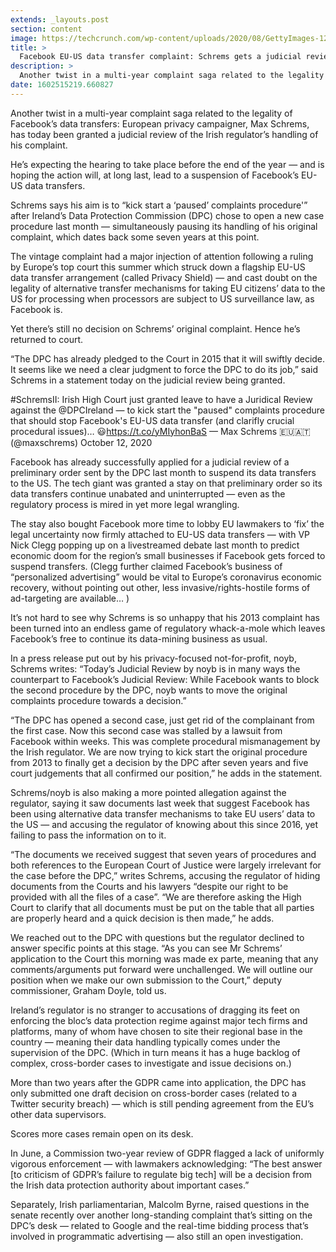 ```yaml
--- 
extends: _layouts.post 
section: content 
image: https://techcrunch.com/wp-content/uploads/2020/08/GettyImages-1228003986.jpg?w=600 
title: > 
  Facebook EU-US data transfer complaint: Schrems gets a judicial review of the Irish DPC’s procedure – TechCrunch 
description: > 
  Another twist in a multi-year complaint saga related to the legality of Facebook’s data transfers: European privacy campaigner, Max Schrems, has today been granted a judicial review of the Irish regulator’s handling of his complaint.He’s expecting the hearing to take place before the end of the year — and is hoping the action will, at long last, lead to a suspension of Facebook’s EU-US data transfers.Yet there’s still no decision on Schrems’ original complaint.It seems like we need a clear judgment to force the DPC to do its job,” said Schrems in a statement today on the judicial review being granted.We reached out to the DPC with questions but the regulator declined to answer specific points at this stage. 
date: 1602515219.660827 
--- 
```

Another twist in a multi-year complaint saga related to the legality of Facebook’s data transfers: European privacy campaigner, Max Schrems, has today been granted a judicial review of the Irish regulator’s handling of his complaint.

He’s expecting the hearing to take place before the end of the year — and is hoping the action will, at long last, lead to a suspension of Facebook’s EU-US data transfers.

Schrems says his aim is to “kick start a ‘paused’ complaints procedure'” after Ireland’s Data Protection Commission (DPC) chose to open a new case procedure last month — simultaneously pausing its handling of his original complaint, which dates back some seven years at this point.

The vintage complaint had a major injection of attention following a ruling by Europe’s top court this summer which struck down a flagship EU-US data transfer arrangement (called Privacy Shield) — and cast doubt on the legality of alternative transfer mechanisms for taking EU citizens’ data to the US for processing when processors are subject to US surveillance law, as Facebook is.

Yet there’s still no decision on Schrems’ original complaint. Hence he’s returned to court.

“The DPC has already pledged to the Court in 2015 that it will swiftly decide. It seems like we need a clear judgment to force the DPC to do its job,” said Schrems in a statement today on the judicial review being granted.

#SchremsII: Irish High Court just granted leave to have a Juridical Review against the @DPCIreland — to kick start the "paused" complaints procedure that should stop Facebook's EU-US data transfer (and clarifly crucial procedural issues)… 😃https://t.co/yMIyhonBaS — Max Schrems 🇪🇺🇦🇹 (@maxschrems) October 12, 2020

Facebook has already successfully applied for a judicial review of a preliminary order sent by the DPC last month to suspend its data transfers to the US. The tech giant was granted a stay on that preliminary order so its data transfers continue unabated and uninterrupted — even as the regulatory process is mired in yet more legal wrangling.

The stay also bought Facebook more time to lobby EU lawmakers to ‘fix’ the legal uncertainty now firmly attached to EU-US data transfers — with VP Nick Clegg popping up on a livestreamed debate last month to predict economic doom for the region’s small businesses if Facebook gets forced to suspend transfers. (Clegg further claimed Facebook’s business of “personalized advertising” would be vital to Europe’s coronavirus economic recovery, without pointing out other, less invasive/rights-hostile forms of ad-targeting are available… )

It’s not hard to see why Schrems is so unhappy that his 2013 complaint has been turned into an endless game of regulatory whack-a-mole which leaves Facebook’s free to continue its data-mining business as usual.

In a press release put out by his privacy-focused not-for-profit, noyb, Schrems writes: “Today’s Judicial Review by noyb is in many ways the counterpart to Facebook’s Judicial Review: While Facebook wants to block the second procedure by the DPC, noyb wants to move the original complaints procedure towards a decision.”

“The DPC has opened a second case, just get rid of the complainant from the first case. Now this second case was stalled by a lawsuit from Facebook within weeks. This was complete procedural mismanagement by the Irish regulator. We are now trying to kick start the original procedure from 2013 to finally get a decision by the DPC after seven years and five court judgements that all confirmed our position,” he adds in the statement.

Schrems/noyb is also making a more pointed allegation against the regulator, saying it saw documents last week that suggest Facebook has been using alternative data transfer mechanisms to take EU users’ data to the US — and accusing the regulator of knowing about this since 2016, yet failing to pass the information on to it.

“The documents we received suggest that seven years of procedures and both references to the European Court of Justice were largely irrelevant for the case before the DPC,” writes Schrems, accusing the regulator of hiding documents from the Courts and his lawyers “despite our right to be provided with all the files of a case”. “We are therefore asking the High Court to clarify that all documents must be put on the table that all parties are properly heard and a quick decision is then made,” he adds.

We reached out to the DPC with questions but the regulator declined to answer specific points at this stage. “As you can see Mr Schrems’ application to the Court this morning was made ex parte, meaning that any comments/arguments put forward were unchallenged. We will outline our position when we make our own submission to the Court,” deputy commissioner, Graham Doyle, told us.

Ireland’s regulator is no stranger to accusations of dragging its feet on enforcing the bloc’s data protection regime against major tech firms and platforms, many of whom have chosen to site their regional base in the country — meaning their data handling typically comes under the supervision of the DPC. (Which in turn means it has a huge backlog of complex, cross-border cases to investigate and issue decisions on.)

More than two years after the GDPR came into application, the DPC has only submitted one draft decision on cross-border cases (related to a Twitter security breach) — which is still pending agreement from the EU’s other data supervisors.

Scores more cases remain open on its desk.

In June, a Commission two-year review of GDPR flagged a lack of uniformly vigorous enforcement — with lawmakers acknowledging: “The best answer [to criticism of GDPR’s failure to regulate big tech] will be a decision from the Irish data protection authority about important cases.”

Separately, Irish parliamentarian, Malcolm Byrne, raised questions in the senate recently over another long-standing complaint that’s sitting on the DPC’s desk — related to Google and the real-time bidding process that’s involved in programmatic advertising — also still an open investigation.